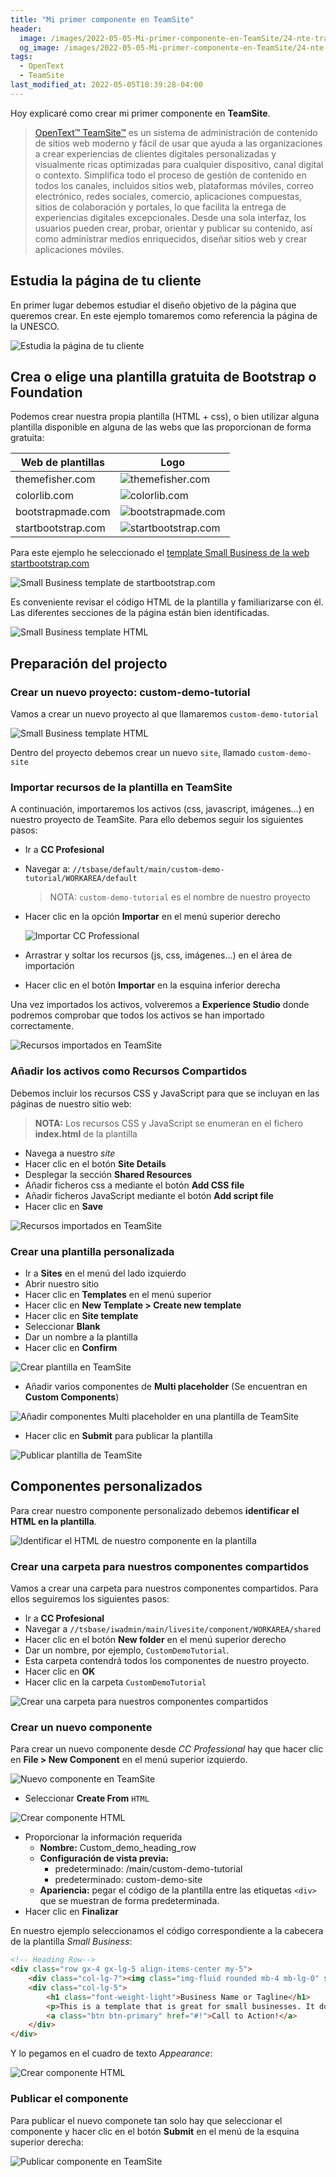 ```yaml
---
title: "Mi primer componente en TeamSite"
header:
  image: /images/2022-05-05-Mi-primer-componente-en-TeamSite/24-nte-transcribe-2nd-time.png
  og_image: /images/2022-05-05-Mi-primer-componente-en-TeamSite/24-nte-transcribe-2nd-time.png
tags:
  - OpenText
  - TeamSite
last_modified_at: 2022-05-05T18:39:28-04:00
---
```


Hoy explicaré como crear mi primer componente en **TeamSite**.

> [OpenText™ TeamSite™](https://www.opentext.com/products-and-solutions/products/customer-experience-management/web-content-management/opentext-teamsite) 
> es un sistema de administración de contenido de sitios web moderno y fácil de usar 
> que ayuda a las organizaciones a crear experiencias de clientes digitales personalizadas y visualmente 
> ricas optimizadas para cualquier dispositivo, canal digital o contexto. Simplifica todo el proceso de 
> gestión de contenido en todos los canales, incluidos sitios web, plataformas móviles, correo electrónico, 
> redes sociales, comercio, aplicaciones compuestas, sitios de colaboración y portales, lo que facilita la 
> entrega de experiencias digitales excepcionales. Desde una sola interfaz, los usuarios pueden crear, probar, 
> orientar y publicar su contenido, así como administrar medios enriquecidos, diseñar sitios web y crear 
> aplicaciones móviles.

## Estudia la página de tu cliente
En primer lugar debemos estudiar el diseño objetivo de la página que queremos crear. En este ejemplo 
tomaremos como referencia la página de la UNESCO.

![Estudia la página de tu cliente](/images/2022-05-05-Mi-primer-component-en-TeamSite/study-your-client-web-page.png)

## Crea o elige una plantilla gratuita de Bootstrap o Foundation

Podemos crear nuestra propia plantilla (HTML + css), o bien utilizar alguna plantilla disponible en alguna
de las webs que las proporcionan de forma gratuita:

| Web de plantillas  | Logo                                                                        |
|--------------------|-----------------------------------------------------------------------------|
| themefisher.com    | ![themefisher.com](/images/2022-05-05-Mi-primer-component-en-TeamSite/themefisher-logo.png)        |
| colorlib.com       | ![colorlib.com](/images/2022-05-05-Mi-primer-component-en-TeamSite/colorlig-logo.png)              |
| bootstrapmade.com  | ![bootstrapmade.com](/images/2022-05-05-Mi-primer-component-en-TeamSite/bootstrapmade-logo.png)    |
| startbootstrap.com | ![startbootstrap.com](/images/2022-05-05-Mi-primer-component-en-TeamSite/strartbootstrap-logo.png) |

Para este ejemplo he seleccionado el [template Small Business de la web startbootstrap.com](https://startbootstrap.com/templates/small-business/)

![Small Business template de  startbootstrap.com](/images/2022-05-05-Mi-primer-component-en-TeamSite/small-business-template.png)

Es conveniente revisar el código HTML de la plantilla y familiarizarse con él. Las diferentes secciones de la página están bien identificadas.

![Small Business template HTML](/images/2022-05-05-Mi-primer-component-en-TeamSite/small-business-template-html-source-code.png)

## Preparación del projecto

### Crear un nuevo proyecto: custom-demo-tutorial

Vamos a crear un nuevo proyecto al que llamaremos `custom-demo-tutorial`

![Small Business template HTML](/images/2022-05-05-Mi-primer-component-en-TeamSite/custom-demo-tutorial-project.png)

Dentro del proyecto debemos crear un nuevo `site`, llamado `custom-demo-site`

### Importar recursos de la plantilla en TeamSite

A continuación, importaremos los activos (css, javascript, imágenes...) en nuestro proyecto de TeamSite. 
Para ello debemos seguir los siguientes pasos:

   - Ir a **CC Profesional**
   - Navegar a: `//tsbase/default/main/custom-demo-tutorial/WORKAREA/default`
   
     > NOTA: `custom-demo-tutorial` es el nombre de nuestro proyecto
	 
   - Hacer clic en la opción **Importar** en el menú superior derecho
   
     ![Importar CC Professional](/images/2022-05-05-Mi-primer-component-en-TeamSite/import-cc-professional.png)
	 
   - Arrastrar y soltar los recursos (js, css, imágenes...) en el área de importación
   - Hacer clic en el botón **Importar** en la esquina inferior derecha
   
Una vez importados los activos, volveremos a **Experience Studio** donde podremos comprobar que todos los activos se han importado correctamente.

![Recursos importados en TeamSite](/images/2022-05-05-Mi-primer-component-en-TeamSite/resources-imported-in-teamsite.png)

### Añadir los activos  como Recursos Compartidos

Debemos incluir los recursos CSS y JavaScript para que se incluyan en las páginas de nuestro sitio web:

> **NOTA:** Los recursos CSS y JavaScript se enumeran en el fichero **index.html** de la plantilla

   - Navega a nuestro *site*
   - Hacer clic en el botón **Site Details**
   - Desplegar la sección **Shared Resources**
   - Añadir ficheros css a mediante el botón **Add CSS file**
   - Añadir ficheros JavaScript mediante el botón **Add script file**
   - Hacer clic en **Save**
   
   ![Recursos importados en TeamSite](/images/2022-05-05-Mi-primer-component-en-TeamSite/shared-resources-teamsite.png)

### Crear una plantilla personalizada


   - Ir a **Sites** en el menú del lado izquierdo
   - Abrir nuestro sitio
   - Hacer clic en **Templates** en el menú superior
   - Hacer clic en **New Template > Create new template**
   - Hacer clic en **Site template**
   - Seleccionar **Blank**
   - Dar un nombre a la plantilla
   - Hacer clic en **Confirm**

   ![Crear plantilla en TeamSite](/images/2022-05-05-Mi-primer-component-en-TeamSite/create-custom-template-teamsite.png)

   - Añadir varios componentes de **Multi placeholder** (Se encuentran en **Custom Components**)
   
   ![Añadir componentes Multi placeholder en una plantilla de TeamSite](/images/2022-05-05-Mi-primer-component-en-TeamSite/add-multi-placeholderin-template-teamsite.png)

   - Hacer clic en **Submit** para publicar la plantilla

   ![Publicar plantilla de TeamSite](/images/2022-05-05-Mi-primer-component-en-TeamSite/submit-template.png)
   
## Componentes personalizados

Para crear nuestro componente personalizado debemos **identificar el HTML en la plantilla**.

![Identificar el HTML de nuestro componente en la plantilla](/images/2022-05-05-Mi-primer-component-en-TeamSite/identificar-el-html-de-nuestro-componente-en-la-plantilla.png)

### Crear una carpeta para nuestros componentes compartidos

Vamos a crear una carpeta para nuestros componentes compartidos. Para ellos seguiremos los siguientes pasos:

   - Ir a **CC Profesional**
   - Navegar a `//tsbase/iwadmin/main/livesite/component/WORKAREA/shared`
   - Hacer clic en el botón **New folder** en el menú superior derecho
   - Dar un nombre, por ejemplo, `CustomDemoTutorial`.
   - Esta carpeta contendrá todos los componentes de nuestro proyecto.
   - Hacer clic en **OK**
   - Hacer clic en la carpeta `CustomDemoTutorial`
   
![Crear una carpeta para nuestros componentes compartidos](/images/2022-05-05-Mi-primer-component-en-TeamSite/crear-carpeta-para-componentes-compartidos.png)
   
### Crear un nuevo componente

Para crear un nuevo componente desde *CC Professional* hay que hacer clic en **File > New Component** en el menú superior izquierdo.

![Nuevo componente en TeamSite](/images/2022-05-05-Mi-primer-component-en-TeamSite/new-component.png)   

   - Seleccionar **Create From** `HTML`
   
![Crear componente HTML](/images/2022-05-05-Mi-primer-component-en-TeamSite/create-from-html.png)      
   
   - Proporcionar la información requerida
      - **Nombre:** Custom_demo_heading_row
	  - **Configuración de vista previa:** 
	     - predeterminado: /main/custom-demo-tutorial 
		 - predeterminado: custom-demo-site
      - **Apariencia:** pegar el código de la plantilla entre las etiquetas `<div>` que se muestran de forma predeterminada.
   - Hacer clic en **Finalizar**

En nuestro ejemplo seleccionamos el código correspondiente a la cabecera de la plantilla *Small Business*:
   
```html
<!-- Heading Row-->
<div class="row gx-4 gx-lg-5 align-items-center my-5">
	<div class="col-lg-7"><img class="img-fluid rounded mb-4 mb-lg-0" src="https://dummyimage.com/900x400/dee2e6/6c757d.jpg" alt="..." /></div>
	<div class="col-lg-5">
		<h1 class="font-weight-light">Business Name or Tagline</h1>
		<p>This is a template that is great for small businesses. It doesn't have too much fancy flare to it, but it makes a great use of the standard Bootstrap core components. Feel free to use this template for any project you want!</p>
		<a class="btn btn-primary" href="#!">Call to Action!</a>
	</div>
</div>
```

Y lo pegamos en el cuadro de texto *Appearance*:

![Crear componente HTML](/images/2022-05-05-Mi-primer-component-en-TeamSite/new-component-popup-teamsite.png)      

### Publicar el componente

Para publicar el nuevo componete tan solo hay que seleccionar el componente y hacer clic en el botón **Submit** 
en el menú de la esquina superior derecha:

![Publicar componente en TeamSite](/images/2022-05-05-Mi-primer-component-en-TeamSite/publicar-componente-teamsite.png)      

   